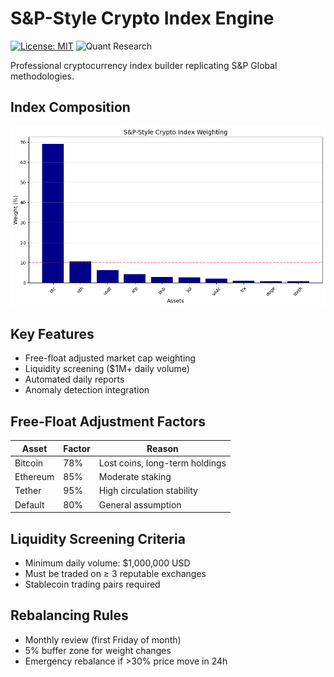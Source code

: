 # S&P-Style Crypto Index Engine

[![License: MIT](https://img.shields.io/badge/License-MIT-yellow.svg)](LICENSE)
![Quant Research](https://img.shields.io/badge/Field-Quant_Finance-blue)

Professional cryptocurrency index builder replicating S&P Global methodologies.

## Index Composition
![S&P Crypto Index](https://raw.githubusercontent.com/ArpitPandey9/SP-Crypto-Index-Engine/main/snp_crypto_index.png)

## Key Features
- Free-float adjusted market cap weighting
- Liquidity screening ($1M+ daily volume)
- Automated daily reports
- Anomaly detection integration

 
## Free-Float Adjustment Factors  
| Asset      | Factor | Reason                          |  
|------------|--------|---------------------------------|  
| Bitcoin    | 78%    | Lost coins, long-term holdings  |  
| Ethereum   | 85%    | Moderate staking                |  
| Tether     | 95%    | High circulation stability      |  
| Default    | 80%    | General assumption              |  

## Liquidity Screening Criteria  
- Minimum daily volume: $1,000,000 USD  
- Must be traded on ≥ 3 reputable exchanges  
- Stablecoin trading pairs required  

## Rebalancing Rules  
- Monthly review (first Friday of month)  
- 5% buffer zone for weight changes  
- Emergency rebalance if >30% price move in 24h  
